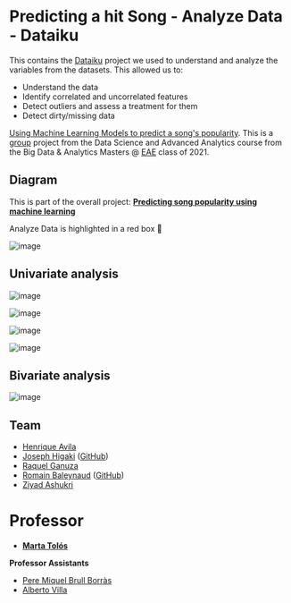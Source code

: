 # Predicting a hit Song - Analyze Data - Dataiku

This contains the [Dataiku](https://www.dataiku.com/) project we used to understand and analyze the variables from the datasets.
This allowed us to:
* Understand the data
* Identify correlated and uncorrelated features
* Detect outliers and assess a treatment for them
* Detect dirty/missing data

[Using Machine Learning Models to predict a song's popularity](https://github.com/joseph-higaki/music-hit-general).
This is a [group](#team) project from the Data Science and Advanced Analytics course from the Big Data &amp; Analytics Masters @ [EAE](https://www.eae.es/) class of 2021.

## Diagram
This is part of the overall project: **[Predicting song popularity using machine learning](https://github.com/joseph-higaki/music-hit-general)**

Analyze Data is highlighted in a red box 🔴

![image](https://user-images.githubusercontent.com/11904085/125651813-0c648da4-6522-4da6-8fec-fe8a8162fcb2.png)


## Univariate analysis

![image](https://user-images.githubusercontent.com/11904085/125651064-df37efae-5fe9-45fe-a1ab-99c496cc3420.png)

![image](https://user-images.githubusercontent.com/11904085/125651165-7d34b077-eb52-4c28-b889-cf886cc167b6.png)

![image](https://user-images.githubusercontent.com/11904085/125650740-607e9598-447a-4a8d-b39b-e31159e5f791.png)

![image](https://user-images.githubusercontent.com/11904085/125650840-e8ee9086-b3a3-4877-8137-d62130b62037.png)

## Bivariate analysis

![image](https://user-images.githubusercontent.com/11904085/125651230-6f326a71-3ccd-434e-9e08-0d9ce8fa1cbf.png)


## Team
* [Henrique Avila](https://www.linkedin.com/in/henrique-avila-101170a0/) 
* [Joseph Higaki](https://www.linkedin.com/in/josephhigaki/) ([GitHub](https://github.com/joseph-higaki/))
* [Raquel Ganuza](https://www.linkedin.com/in/raquel-ganuza-catal%C3%A1n/)
* [Romain Baleynaud](https://www.linkedin.com/in/romain-baleynaud/) ([GitHub](https://github.com/RomainBal)) 
* [Ziyad Ashukri](https://www.linkedin.com/in/ziyadashukri/)

# Professor
* **[Marta Tolós](https://www.linkedin.com/in/martatolos/)**
 
**Professor Assistants**
* [Pere Miquel Brull Borràs](https://www.linkedin.com/in/pmbrull/)
* [Alberto Villa](https://www.linkedin.com/in/avillam/)

